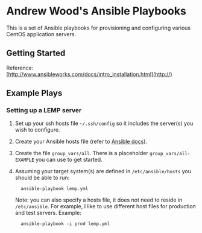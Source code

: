 # Andrew Wood's Ansible Playbooks

This is a set of Ansible playbooks for provisioning and configuring various
CentOS application servers.


## Getting Started

Reference:  
[http://www.ansibleworks.com/docs/intro_installation.html](http://)


## Example Plays

### Setting up a LEMP server

1. Set up your ssh hosts file `~/.ssh/config` so it includes the server(s) you wish to configure.

2. Create your Ansible hosts file (refer to [Ansible docs](http://www.ansibleworks.com/docs/intro_installation.html)). 

3. Create the file `group_vars/all`. There is a placeholder `group_vars/all-EXAMPLE` you can use to get started.

4. Assuming your target system(s) are defined in `/etc/ansible/hosts` you should be able to run:

         ansible-playbook lemp.yml
         
         
   Note: you can also specify a hosts file, it does not need to reside in `/etc/ansible`. For example, I like to use different host files for production and test servers. Example:

         ansible-playbook -i prod lemp.yml
         
